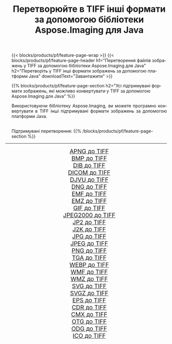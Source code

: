 ﻿---
title: Перетворюйте в TIFF інші формати за допомогою бібліотеки Aspose.Imaging для Java 
weight: 3920
url: /uk/java/conversion/to/tiff 
lang: uk
langdirlevel: 2
locales: zh-hans,ja,it,ru,de,es,fr,nl,id,lt,pl,pt,vi,tr,ko,zh-hant,ar,hi,th,sv,cs,uk,he
description: За допомогою Aspose.Imaging ви можете конвертувати в TIFF інші формати за допомогою Java
---

{{< blocks/products/pf/feature-page-wrap >}}
{{< blocks/products/pf/feature-page-header h1="Перетворення файлів зображень у TIFF за допомогою бібліотеки Aspose.Imaging для Java" h2="Перетворіть у TIFF інші формати зображень за допомогою платформи Java" downloadText="Завантажити" >}}


{{% blocks/products/pf/feature-page-section  h2="Усі підтримувані формати зображень, якi можливо конвертувати у TIFF за допомогою Aspose.Imaging для Java" %}}
<p align=justify>Використовуючи бібліотеку Aspose.Imaging, ви можете програмно конвертувати в TIFF інші підтримувані формати зображень за допомогою платформи Java.</p>
<br/>
Підтримувані перетворення:
{{% /blocks/products/pf/feature-page-section %}}
<div class="container-fluid productfamilypage bg-gray">
    <div class="convertypes bg-gray agp-content section">
        <div class="container">
		<hr style="margin-left:-20px;"/>
		<div class="row other-converters" style="gap: 10px;font-size: 19px;text-align:center;">
		    <div class='col-md-2 other-converter remove-lp remove-rp'><a href="/imaging/uk/java/conversion/apng-to-tiff" style="padding:15px;">APNG до TIFF</a></div>
<div class='col-md-2 other-converter remove-lp remove-rp'><a href="/imaging/uk/java/conversion/bmp-to-tiff" style="padding:15px;">BMP до TIFF</a></div>
<div class='col-md-2 other-converter remove-lp remove-rp'><a href="/imaging/uk/java/conversion/dib-to-tiff" style="padding:15px;">DIB до TIFF</a></div>
<div class='col-md-2 other-converter remove-lp remove-rp'><a href="/imaging/uk/java/conversion/dicom-to-tiff" style="padding:15px;">DICOM до TIFF</a></div>
<div class='col-md-2 other-converter remove-lp remove-rp'><a href="/imaging/uk/java/conversion/djvu-to-tiff" style="padding:15px;">DJVU до TIFF</a></div>
<div class='col-md-2 other-converter remove-lp remove-rp'><a href="/imaging/uk/java/conversion/dng-to-tiff" style="padding:15px;">DNG до TIFF</a></div>
<div class='col-md-2 other-converter remove-lp remove-rp'><a href="/imaging/uk/java/conversion/emf-to-tiff" style="padding:15px;">EMF до TIFF</a></div>
<div class='col-md-2 other-converter remove-lp remove-rp'><a href="/imaging/uk/java/conversion/emz-to-tiff" style="padding:15px;">EMZ до TIFF</a></div>
<div class='col-md-2 other-converter remove-lp remove-rp'><a href="/imaging/uk/java/conversion/gif-to-tiff" style="padding:15px;">GIF до TIFF</a></div>
<div class='col-md-2 other-converter remove-lp remove-rp'><a href="/imaging/uk/java/conversion/jpeg2000-to-tiff" style="padding:15px;">JPEG2000 до TIFF</a></div>
<div class='col-md-2 other-converter remove-lp remove-rp'><a href="/imaging/uk/java/conversion/jp2-to-tiff" style="padding:15px;">JP2 до TIFF</a></div>
<div class='col-md-2 other-converter remove-lp remove-rp'><a href="/imaging/uk/java/conversion/j2k-to-tiff" style="padding:15px;">J2K до TIFF</a></div>
<div class='col-md-2 other-converter remove-lp remove-rp'><a href="/imaging/uk/java/conversion/jpg-to-tiff" style="padding:15px;">JPG до TIFF</a></div>
<div class='col-md-2 other-converter remove-lp remove-rp'><a href="/imaging/uk/java/conversion/jpeg-to-tiff" style="padding:15px;">JPEG до TIFF</a></div>
<div class='col-md-2 other-converter remove-lp remove-rp'><a href="/imaging/uk/java/conversion/png-to-tiff" style="padding:15px;">PNG до TIFF</a></div>
<div class='col-md-2 other-converter remove-lp remove-rp'><a href="/imaging/uk/java/conversion/tga-to-tiff" style="padding:15px;">TGA до TIFF</a></div>
<div class='col-md-2 other-converter remove-lp remove-rp'><a href="/imaging/uk/java/conversion/webp-to-tiff" style="padding:15px;">WEBP до TIFF</a></div>
<div class='col-md-2 other-converter remove-lp remove-rp'><a href="/imaging/uk/java/conversion/wmf-to-tiff" style="padding:15px;">WMF до TIFF</a></div>
<div class='col-md-2 other-converter remove-lp remove-rp'><a href="/imaging/uk/java/conversion/wmz-to-tiff" style="padding:15px;">WMZ до TIFF</a></div>
<div class='col-md-2 other-converter remove-lp remove-rp'><a href="/imaging/uk/java/conversion/svg-to-tiff" style="padding:15px;">SVG до TIFF</a></div>
<div class='col-md-2 other-converter remove-lp remove-rp'><a href="/imaging/uk/java/conversion/svgz-to-tiff" style="padding:15px;">SVGZ до TIFF</a></div>
<div class='col-md-2 other-converter remove-lp remove-rp'><a href="/imaging/uk/java/conversion/eps-to-tiff" style="padding:15px;">EPS до TIFF</a></div>
<div class='col-md-2 other-converter remove-lp remove-rp'><a href="/imaging/uk/java/conversion/cdr-to-tiff" style="padding:15px;">CDR до TIFF</a></div>
<div class='col-md-2 other-converter remove-lp remove-rp'><a href="/imaging/uk/java/conversion/cmx-to-tiff" style="padding:15px;">CMX до TIFF</a></div>
<div class='col-md-2 other-converter remove-lp remove-rp'><a href="/imaging/uk/java/conversion/otg-to-tiff" style="padding:15px;">OTG до TIFF</a></div>
<div class='col-md-2 other-converter remove-lp remove-rp'><a href="/imaging/uk/java/conversion/odg-to-tiff" style="padding:15px;">ODG до TIFF</a></div>
<div class='col-md-2 other-converter remove-lp remove-rp'><a href="/imaging/uk/java/conversion/ico-to-tiff" style="padding:15px;">ICO до TIFF</a></div>
                </div>
        </div>
    </div>
</div>
<br/>

